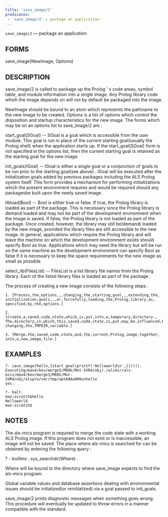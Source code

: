 ```yaml
---
title: 'save_image/2'
predicates:
 - 'save_image/2' : package an application
---
```

`save_image/2` — package an application


## FORMS

save_image(NewImage, Options)


## DESCRIPTION

save_image/2 is called to package up the Prolog ' s code areas, symbol table, and module information into a single image. Any Prolog library code which the image depends on will not by default be packaged into the image.

NewImage should be bound to an atom which represents the pathname to the new image to be created. Options is a list of options which control the disposition and startup characteristics for the new image. The forms which may be on an options list to save_image/2 are :

start_goal(SGoal) -- SGoal is a goal which is accessible from the user module. This goal is run in place of the current starting goal(usually the Prolog shell) when the application starts up. If the start_goal(SGoal) form is not specified in the options list, then the current starting goal is retained as the starting goal for the new image.

init_goals(IGoal) -- IGoal is either a single goal or a conjunction of goals to be run prior to the starting goal(see above) . IGoal will be executed after the initialization goals added by previous packages including the ALS Prolog system itself. This form provides a mechanism for performing initializations which the present environment requires and would be required should any packagesbe built upon the newly saved image.

libload(Bool) -- Bool is either true or false. If true, the Prolog library is loaded as part of the package. This is necessary since the Prolog library is demand loaded and may not be part of the development environment when the image is saved. If false, the Prolog library is not loaded as part of the package. Once created, however, the library may still be(demand) loaded by the new image, provided the library files are still accessible to the new image. In general, applications which require the Prolog library and will leave the machine on which the development environment exists should specify Bool as true. Applications which may need the library but will be run on the same machine as the development environment can specify Bool as false if it is necessary to keep the space requirements for the new image as small as possible.

select_lib(FilesList) -- FilesList is a list library file names from the Prolog library. Each of the listed library files is loaded as part of the package.

The process of creating a new image consists of the following steps :



    1. [Process,the,options,,,changing,the,starting,goal,,,extending,the,
    initialization,goals,,,or,forcefully,loading,the,Prolog,library,as,
    specified,by,the,options.] 

    2. [Create,a,saved,code,state,which,is,put,into,a,temporary,directory.,
    The,directory,in,which,this,saved,code,state,is,put,may,be,influenced,by,
    changing,the,TMPDIR,variable.] 

    3. [Merge,the,saved,code,state,and,the,current,Prolog,image,together,
    into,a,new,image,file.] 

## EXAMPLES

```
?- save_image(hello,[start_goal(printf('Helloworld\n',[]))]).
Executing/max4/kev/merge3/M88k/Mot-SVR4/obj/./alsdir/als-mics/max4/kev/merge3/M88k/Mot-SVR4/obj/alspro/var/tmp/aptAAAa000unhello
yes.
```

```
?- halt.
max:scratch$hello
Helloworld
max:scratch$
```

## NOTES

The als-mics program is required to merge the code state with a working ALS Prolog image. If this program does not exist or is inaccessible, an image will not be saved. The place where als-mics is searched for can be obtained by entering the following query :


? - builtins : sys_searchdir(Where) .

Where will be bound to the directory where save_image expects to find the als-mics program.

Global variable values and database assertions dealing with environmental issues should be initialized(or reinitialized) via a goal passed to init_goals.

save_image/2 prints diagnostic messages when something goes wrong. This procedure will eventually be updated to throw errors in a manner compatible with the standard.

